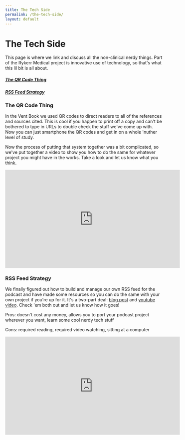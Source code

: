 ```yaml
---
title: The Tech Side
permalink: /the-tech-side/
layout: default
---
```


# The Tech Side

This page is where we link and discuss all the non-clinical nerdy things.  Part of the Rykerr Medical project is innovative use of technology, so that's what this lil bit is all about.

<h5><a href="#resources">The QR Code Thing</a></h5>
<h5><a href="#resources">RSS Feed Strategy</a></h5>



<h3 id="resources">The QR Code Thing</h3>

In the Vent Book we used QR codes to direct readers to all of the references and sources cited.  This is cool if you happen to print off a copy and can't be bothered to type in URLs to double check the stuff we've come up with.  Now you can just smartphone the QR codes and get in on a whole 'nuther level of study.

Now the process of putting that system together was a bit complicated, so we've put together a video to show you how to do the same for whatever project you might have in the works.  Take a look and let us know what you think.

  <iframe width="560" height="315"
    src="https://www.youtube.com/embed/NcUvnpnGFto"
    title="The QR Code Thing"
    frameborder="0"
    allow="accelerometer; autoplay; clipboard-write; encrypted-media; gyroscope; picture-in-picture"
    allowfullscreen>
  </iframe>



<h3 id="resources">RSS Feed Strategy</h3>

We finally figured out how to build and manage our own RSS feed for the podcast and have made some resources so you can do the same with your own project if you're up for it.  It's a two-part deal: [blog post](https://www.rykerrmedical.com/post/rykerr-medical-s-podcast-hosting-strategy) and [youtube video](https://youtu.be/nNosYLXTu_A?si=TuwtV_8AYpFcjGH8).  Check 'em both out and let us know how it goes!

​Pros: doesn't cost any money, allows you to port your podcast project wherever you want, learn some cool nerdy tech stuff

​Cons: required reading, required video watching, sitting at a computer
​
  <iframe width="560" height="315"
    src="https://www.youtube.com/embed/nNosYLXTu_A"
    title="Rykerr Medical's Podcast Hosting Strategy'"
    frameborder="0"
    allow="accelerometer; autoplay; clipboard-write; encrypted-media; gyroscope; picture-in-picture"
    allowfullscreen>
  </iframe>

